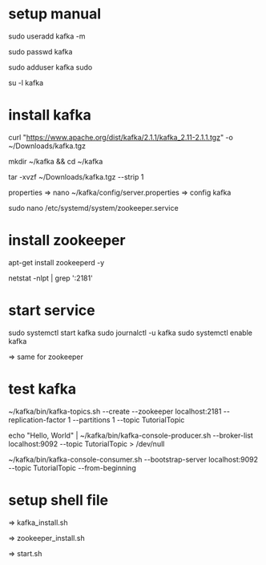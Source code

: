 # setup manual

sudo useradd kafka -m

sudo passwd kafka

sudo adduser kafka sudo

su -l kafka

# install kafka

curl "https://www.apache.org/dist/kafka/2.1.1/kafka_2.11-2.1.1.tgz" -o ~/Downloads/kafka.tgz

mkdir ~/kafka && cd ~/kafka

tar -xvzf ~/Downloads/kafka.tgz --strip 1

properties => nano ~/kafka/config/server.properties => config kafka

sudo nano /etc/systemd/system/zookeeper.service

# install zookeeper

apt-get install zookeeperd -y

netstat -nlpt | grep ':2181'


# start service
sudo systemctl start kafka
sudo journalctl -u kafka
sudo systemctl enable kafka

=> same for zookeeper

# test kafka

~/kafka/bin/kafka-topics.sh --create --zookeeper localhost:2181 --replication-factor 1 --partitions 1 --topic TutorialTopic

echo "Hello, World" | ~/kafka/bin/kafka-console-producer.sh --broker-list localhost:9092 --topic TutorialTopic > /dev/null

~/kafka/bin/kafka-console-consumer.sh --bootstrap-server localhost:9092 --topic TutorialTopic --from-beginning

# setup shell file

=> kafka_install.sh

=> zookeeper_install.sh

=> start.sh